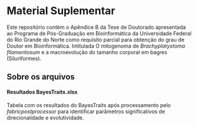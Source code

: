 # Material Suplementar

Este repositório contém o Apêndice B da Tese de Doutorado apresentada ao Programa de Pós-Graduação em Bioinformática da Universidade Federal do Rio Grande do Norte como requisito parcial para obtenção do grau de Doutor em Bioinformática. Intitulada O mitogenoma de _Brachyplatystoma filamentosum_ e a macroevolução do tamanho corporal em bagres (Siluriformes).

## Sobre os arquivos

#### Resultados BayesTraits.xlsx

Tabela com os resultados do BayesTraits após processamento pelo _fabricpostprocessor_ para identificar parâmetros significativos de direcionalidade e evolutividade.
